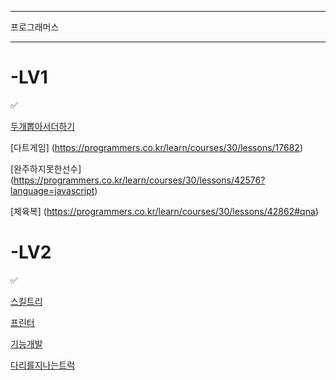 ----------
프로그래머스

----------
# -LV1

✅

[두개뽑아서더하기](https://programmers.co.kr/learn/courses/30/lessons/68644)

[다트게임] (https://programmers.co.kr/learn/courses/30/lessons/17682)

[완주하지못한선수] (https://programmers.co.kr/learn/courses/30/lessons/42576?language=javascript)

[체육복] (https://programmers.co.kr/learn/courses/30/lessons/42862#qna)

# -LV2

✅

[스킬트리](https://programmers.co.kr/learn/courses/30/lessons/49993)

[프린터](https://programmers.co.kr/learn/courses/30/lessons/42587)

[기능개발](https://programmers.co.kr/learn/courses/30/lessons/42586)

[다리를지나는트럭](https://programmers.co.kr/learn/courses/30/lessons/42583)
